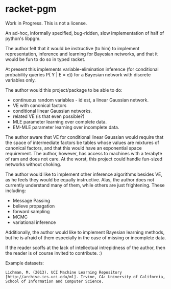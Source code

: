 # racket-pgm

Work in Progress.  This is not a license.

An ad-hoc, informally specified, bug-ridden, slow implementation of half of 
python's libpgm.

The author felt that it would be instructive (to him) to implement 
representation, inference and learning for Bayesian networks, and that it would 
be fun to do so in typed racket.

At present this implements variable-elimination inference (for conditional 
probability queries P( Y | E = e)) for a Bayesian network with discrete 
variables only.

The author would this project/package to be able to do:

* continuous random variables - id est, a linear Gaussian network. 
* VE with canonical factors
* conditional linear Gaussian networks.
* related VE (is that even possible?)
* MLE parameter learning over complete data.
* EM-MLE parameter learning over incomplete data.

The author aware that VE for conditional linear Gaussian would require that the
space of intermediate factors be tables whose values are mixtures of canonical 
factors, and that this would have an exponential space requirement.  The author, 
however, has access to machines with a terabyte of ram and does not care.  At the 
worst, this project could handle fun-sized networks without choking.

The author would like to implement other inference algorithms besides VE, as he
feels they would be equally instructive.  Alas, the author does not currently
understand many of them, while others are just frightening.  These including:
* Message Passing
* believe propagation
* forward sampling
* MCMC
* variational inference

Additionally, the author would like to implement Bayesian learning methods, but
he is afraid of them especially in the case of missing or incomplete data.

If the reader scoffs at the lack of intellectual intrepidness of the author, then the
reader is of course invited to contribute. :)

Example datasets: 


    Lichman, M. (2013). UCI Machine Learning Repository [http://archive.ics.uci.edu/ml]. Irvine, CA: University of California, School of Information and Computer Science.

